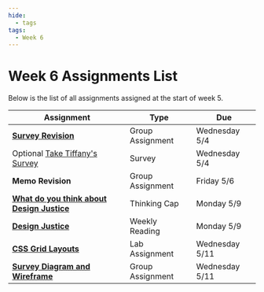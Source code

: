 ```yaml
---
hide:
  - tags
tags:
  - Week 6
---
```

# Week 6 Assignments List

Below is the list of all assignments assigned at the start of week 5.

|Assignment|Type|Due|
|-----------|----|---|
|[**Survey Revision**](https://forms.gle/8TU2Hj8o6J7UYjZ7A)|Group Assignment|Wednesday 5/4|
|Optional [Take Tiffany's Survey](https://docs.google.com/forms/d/e/1FAIpQLSewtp-AVsaftbC2Ie5ZR5K03XSJXib-2SgpmQwYPDB4eaIGyw/viewform)|Survey|Wednesday 5/4|
|**Memo Revision**|Group Assignment|Friday 5/6|
|[**What do you think about Design Justice**](thinking_cap.md)|Thinking Cap|Monday 5/9|
|[**Design Justice**](reading.md)|Weekly Reading|Monday 5/9|
|[**CSS Grid Layouts**](lab_assignment.md)|Lab Assignment|Wednesday 5/11|
|[**Survey Diagram and Wireframe**](group_assignment.md)|Group Assignment|Wednesday 5/11|
